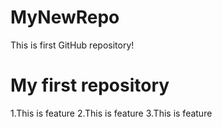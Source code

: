 # MyNewRepo
This is first GitHub repository!
 # My first repository 
1.This is feature 
2.This is feature 
3.This is feature 
